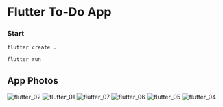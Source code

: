# Flutter To-Do App

### Start

~~~
flutter create .
~~~

~~~
flutter run
~~~
## App Photos
![flutter_02](https://github.com/FurkanTahaBademci/todo_app/assets/95905794/1634f201-6989-40c5-9fde-18bd220d38ba)
![flutter_01](https://github.com/FurkanTahaBademci/todo_app/assets/95905794/47361eba-4267-4245-8a15-2214d23b75d8)
![flutter_07](https://github.com/FurkanTahaBademci/todo_app/assets/95905794/99ea123f-2f86-4739-b358-949f6ad1b6f4)
![flutter_06](https://github.com/FurkanTahaBademci/todo_app/assets/95905794/30301cde-a8a0-4eb7-83ba-d30956b2d8fe)
![flutter_05](https://github.com/FurkanTahaBademci/todo_app/assets/95905794/79e674b4-2e4a-4605-8ed8-b189233a49b1)
![flutter_04](https://github.com/FurkanTahaBademci/todo_app/assets/95905794/60e490ef-9989-4303-ade3-06c4439fdf9e)
